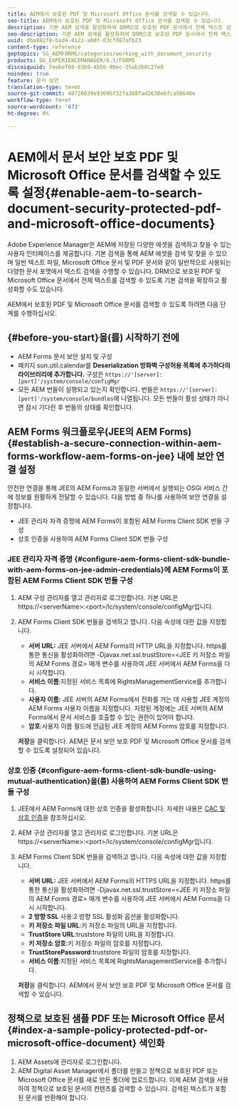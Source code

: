 ```yaml
---
title: AEM에서 보호된 PDF 및 Microsoft Office 문서를 검색할 수 있습니다.
seo-title: AEM에서 보호된 PDF 및 Microsoft Office 문서를 검색할 수 있습니다.
description: 기본 AEM 검색을 활성화하여 DRM으로 보호된 PDF 문서에서 전체 텍스트 검색을 수행하는 방법을 살펴봅니다.
seo-description: 기본 AEM 검색을 활성화하여 DRM으로 보호된 PDF 문서에서 전체 텍스트 검색을 수행하는 방법을 살펴봅니다.
uuid: dba882f8-bad4-4122-a0df-03cf087afb23
content-type: reference
geptopics: SG_AEMFORMS/categories/working_with_document_security
products: SG_EXPERIENCEMANAGER/6.5/FORMS
discoiquuid: 7eebef08-83b9-4b56-90ec-35ab3b0c27e8
noindex: true
feature: 문서 보안
translation-type: tm+mt
source-git-commit: 48726639e93696f32fa368fad2630e6fca50640e
workflow-type: tm+mt
source-wordcount: '673'
ht-degree: 0%

---
```



# AEM에서 문서 보안 보호 PDF 및 Microsoft Office 문서를 검색할 수 있도록 설정{#enable-aem-to-search-document-security-protected-pdf-and-microsoft-office-documents}

Adobe Experience Manager은 AEM에 저장된 다양한 에셋을 검색하고 찾을 수 있는 사용자 인터페이스를 제공합니다. 기본 검색을 통해 AEM 에셋을 검색 및 찾을 수 있으며 일반 텍스트 파일, Microsoft Office 문서 및 PDF 문서와 같이 일반적으로 사용되는 다양한 문서 포맷에서 텍스트 검색을 수행할 수 있습니다. DRM으로 보호된 PDF 및 Microsoft Office 문서에서 전체 텍스트를 검색할 수 있도록 기본 검색을 확장하고 활성화할 수도 있습니다.

AEM에서 보호된 PDF 및 Microsoft Office 문서를 검색할 수 있도록 하려면 다음 단계를 수행하십시오.

## {#before-you-start}을(를) 시작하기 전에

* AEM Forms 문서 보안 설치 및 구성
* 패키지 sun.util.calendar를 **Deserialization 방화벽 구성허용 목록에 추가하다의 라이브러리에 추가합니다.** 구성은  `https://'[server]:[port]'/system/console/configMgr`
* 모든 AEM 번들이 실행되고 있는지 확인합니다. 번들은 `https://'[server]:[port]'/system/console/bundles`에 나열됩니다. 모든 번들이 활성 상태가 아니면 잠시 기다린 후 번들의 상태를 확인합니다.

## AEM Forms 워크플로우(JEE의 AEM Forms) {#establish-a-secure-connection-within-aem-forms-workflow-aem-forms-on-jee} 내에 보안 연결 설정

안전한 연결을 통해 JEE의 AEM Forms과 동일한 서버에서 실행되는 OSGi 서비스 간에 정보를 원활하게 전달할 수 있습니다. 다음 방법 중 하나를 사용하여 보안 연결을 설정합니다.

* JEE 관리자 자격 증명에 AEM Forms이 포함된 AEM Forms Client SDK 번들 구성
* 상호 인증을 사용하여 AEM Forms Client SDK 번들 구성

### JEE 관리자 자격 증명 {#configure-aem-forms-client-sdk-bundle-with-aem-forms-on-jee-admin-credentials}에 AEM Forms이 포함된 AEM Forms Client SDK 번들 구성

1. AEM 구성 관리자를 열고 관리자로 로그인합니다. 기본 URL은 https://&lt;serverName>:&lt;port>/lc/system/console/configMgr입니다.
1. AEM Forms Client SDK 번들을 검색하고 엽니다. 다음 속성에 대한 값을 지정합니다.

   * **서버 URL:** JEE 서버에서 AEM Forms의 HTTP URL을 지정합니다. https를 통한 통신을 활성화하려면 -Djavax.net.ssl.trustStore=&lt;JEE 키 저장소 파일의 AEM Forms 경로> 매개 변수를 사용하여 JEE 서버에서 AEM Forms을 다시 시작합니다.
   * **서비스 이름**:지정된 서비스 목록에 RightsManagementService를 추가합니다.
   * **사용자 이름:** JEE 서버의 AEM Forms에서 전화를 거는 데 사용할 JEE 계정의 AEM Forms 사용자 이름을 지정합니다. 지정된 계정에는 JEE 서버의 AEM Forms에서 문서 서비스를 호출할 수 있는 권한이 있어야 합니다.
   * **암호**:사용자 이름 필드에 언급된 JEE 계정의 AEM Forms 암호를 지정합니다.

   **저장**&#x200B;을 클릭합니다. AEM은 문서 보안 보호 PDF 및 Microsoft Office 문서를 검색할 수 있도록 설정되어 있습니다.

### 상호 인증 {#configure-aem-forms-client-sdk-bundle-using-mutual-authentication}을(를) 사용하여 AEM Forms Client SDK 번들 구성

1. JEE에서 AEM Forms에 대한 상호 인증을 활성화합니다. 자세한 내용은 [CAC 및 상호 인증](https://helpx.adobe.com/livecycle/kb/cac-mutual-authentication.html)을 참조하십시오.
1. AEM 구성 관리자를 열고 관리자로 로그인합니다. 기본 URL은 https://&lt;serverName>:&lt;port>/lc/system/console/configMgr입니다.
1. AEM Forms Client SDK 번들을 검색하고 엽니다. 다음 속성에 대한 값을 지정합니다.

   * **서버 URL:** JEE 서버에서 AEM Forms의 HTTPS URL을 지정합니다. https를 통한 통신을 활성화하려면 -Djavax.net.ssl.trustStore=&lt;JEE 키 저장소 파일의 AEM Forms 경로> 매개 변수를 사용하여 JEE 서버에서 AEM Forms을 다시 시작합니다.
   * **2 방향 SSL** 사용:2 방향 SSL 활성화 옵션을 활성화합니다.
   * **키 저장소 파일 URL**:키 저장소 파일의 URL을 지정합니다.
   * **TrustStore URL**:truststore 파일의 URL을 지정합니다.
   * **키 저장소 암호**:키 저장소 파일의 암호를 지정합니다.
   * **TrustStorePassword**:truststore 파일의 암호를 지정합니다.
   * **서비스 이름**:지정된 서비스 목록에 RightsManagementService를 추가합니다.

   **저장**&#x200B;을 클릭합니다. AEM에서 문서 보안 보호 PDF 및 Microsoft Office 문서를 검색할 수 있습니다.

## 정책으로 보호된 샘플 PDF 또는 Microsoft Office 문서 {#index-a-sample-policy-protected-pdf-or-microsoft-office-document} 색인화

1. AEM Assets에 관리자로 로그인합니다.
1. AEM Digital Asset Manager에서 폴더를 만들고 정책으로 보호된 PDF 또는 Microsoft Office 문서를 새로 만든 폴더에 업로드합니다. 이제 AEM 검색을 사용하여 정책으로 보호된 문서의 컨텐츠를 검색할 수 있습니다. 검색된 텍스트가 포함된 문서를 반환해야 합니다.

